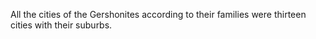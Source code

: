 All the cities of the Gershonites according to their families were thirteen cities with their suburbs.
